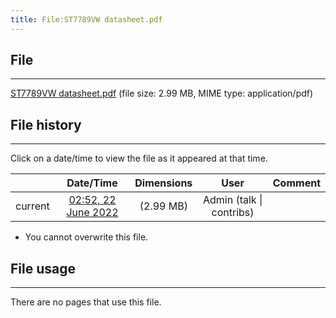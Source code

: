 ```yaml
---
title: File:ST7789VW datasheet.pdf
---
```


## File
--------

[ST7789VW datasheet.pdf](https://wiki.elecrow.com/images/2/2d/ST7789VW_datasheet.pdf) (file size: 2.99 MB, MIME type: application/pdf)

## File history
--------

Click on a date/time to view the file as it appeared at that time.

|         |                          Date/Time                           | Dimensions  |                             User                             | Comment |
| :-----: | :----------------------------------------------------------: | :---------: | :----------------------------------------------------------: | :-----: |
| current | [02:52, 22 June 2022](https://wiki.elecrow.com/images/2/2d/ST7789VW_datasheet.pdf) | (2.99 MB) | Admin (talk \| contribs) |         |

- You cannot overwrite this file.

## File usage
--------

There are no pages that use this file.